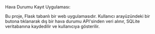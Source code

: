 Hava Durumu Kayıt Uygulaması:

Bu proje, Flask tabanlı bir web uygulamasıdır. Kullanıcı arayüzündeki bir butona tıklanarak dış bir hava durumu API'sinden veri alınır, SQLite veritabanına kaydedilir ve kullanıcıya gösterilir.



